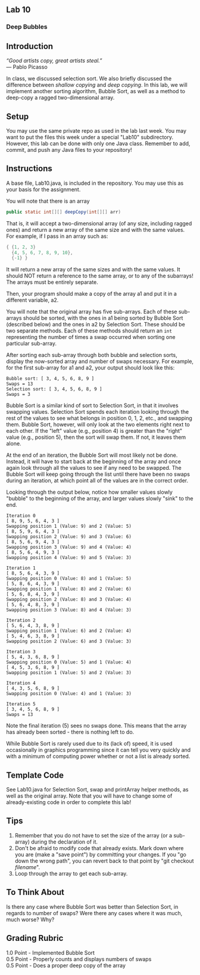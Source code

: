 ## Lab 10

### Deep Bubbles

## Introduction

_“Good artists copy, great artists steal.”_   
   ― Pablo Picasso

In class, we discussed selection sort.  We also briefly discussed the difference between _shallow copying_ and _deep copying_.  In this lab, we will implement another sorting algorithm, Bubble Sort, as well as a method to deep-copy a ragged two-dimensional array.  

## Setup

You may use the same private repo as used in the lab last week.  You may want to put the files this week under a special "Lab10" subdirectory.  However, this lab can be done with only one Java class.  Remember to add, commit, and push any Java files to your repository!

## Instructions

A base file, Lab10.java, is included in the repository.  You may use this as your basis for the assignment.

You will note that there is an array

```java
public static int[][] deepCopy(int[][] arr)
```

That is, it will accept a two-dimensional array (of any size, including ragged ones) and return a new array of the same size and with the same values.  For example, if I pass in an array such as:

```java
{ {1, 2, 3}
  {4, 5, 6, 7, 8, 9, 10},
  {-1} }
```

It will return a new array of the same sizes and with the same values.  It should NOT return a reference to the same array, or to any of the subarrays!  The arrays must be entirely separate.

Then, your program should make a copy of the array a1 and put it in a different variable, a2.

You will note that the original array has five sub-arrays.  Each of these sub-arrays should be sorted, with the ones in a1 being sorted by Bubble Sort (described below) and the ones in a2 by Selection Sort.  These should be two separate methods.  Each of these methods should return an `int` representing the number of times a swap occurred when sorting one particular sub-array.

After sorting each sub-array through both bubble and selection sorts, display the now-sorted array and number of swaps necessary.  For example, for the first sub-array for a1 and a2, your output should look like this:

```
Bubble sort: [ 3, 4, 5, 6, 8, 9 ]
Swaps = 13
Selection sort: [ 3, 4, 5, 6, 8, 9 ]
Swaps = 3
```

Bubble Sort is a similar kind of sort to Selection Sort, in that it involves swapping values.  Selection Sort spends each iteration looking through the rest of the values to see what belongs in position 0, 1, 2, etc., and swapping them.  Bubble Sort, however, will only look at the two elements right next to each other.  If the "left" value (e.g., position 4) is greater than the "right" value (e.g., position 5), then the sort will swap them.  If not, it leaves them alone.

At the end of an iteration, the Bubble Sort will most likely not be done.  Instead, it will have to start back at the beginning of the array and once again look through all the values to see if any need to be swapped.  The Bubble Sort will keep going through the list until there have been no swaps during an iteration, at which point all of the values are in the correct order.

Looking through the output below, notice how smaller values slowly "bubble" to the beginning of the array, and larger values slowly "sink" to the end.

```
Iteration 0
[ 8, 9, 5, 6, 4, 3 ]
Swapping position 1 (Value: 9) and 2 (Value: 5)
[ 8, 5, 9, 6, 4, 3 ]
Swapping position 2 (Value: 9) and 3 (Value: 6)
[ 8, 5, 6, 9, 4, 3 ]
Swapping position 3 (Value: 9) and 4 (Value: 4)
[ 8, 5, 6, 4, 9, 3 ]
Swapping position 4 (Value: 9) and 5 (Value: 3)

Iteration 1
[ 8, 5, 6, 4, 3, 9 ]
Swapping position 0 (Value: 8) and 1 (Value: 5)
[ 5, 8, 6, 4, 3, 9 ]
Swapping position 1 (Value: 8) and 2 (Value: 6)
[ 5, 6, 8, 4, 3, 9 ]
Swapping position 2 (Value: 8) and 3 (Value: 4)
[ 5, 6, 4, 8, 3, 9 ]
Swapping position 3 (Value: 8) and 4 (Value: 3)

Iteration 2
[ 5, 6, 4, 3, 8, 9 ]
Swapping position 1 (Value: 6) and 2 (Value: 4)
[ 5, 4, 6, 3, 8, 9 ]
Swapping position 2 (Value: 6) and 3 (Value: 3)

Iteration 3
[ 5, 4, 3, 6, 8, 9 ]
Swapping position 0 (Value: 5) and 1 (Value: 4)
[ 4, 5, 3, 6, 8, 9 ]
Swapping position 1 (Value: 5) and 2 (Value: 3)

Iteration 4
[ 4, 3, 5, 6, 8, 9 ]
Swapping position 0 (Value: 4) and 1 (Value: 3)

Iteration 5
[ 3, 4, 5, 6, 8, 9 ]
Swaps = 13
```

Note the final iteration (5) sees no swaps done.  This means that the array has already been sorted - there is nothing left to do.

While Bubble Sort is rarely used due to its (lack of) speed, it is used occasionally in graphics programming since it can tell you very quickly and with a minimum of computing power whether or not a list is already sorted.

## Template Code

See Lab10.java for Selection Sort, swap and printArray helper methods, as well as the original array.  Note that you will have to change some of already-existing code in order to complete this lab!

## Tips

1. Remember that you do not have to set the size of the array (or a sub-array) during the declaration of it.
2. Don't be afraid to modify code that already exists.  Mark down where you are (make a "save point") by committing your changes.  If you "go down the wrong path", you can revert back to that point by "git checkout _filename_".
3. Loop through the array to get each sub-array.

## To Think About
Is there any case where Bubble Sort was better than Selection Sort, in regards to number of swaps?  Were there any cases where it was much, much worse?  Why?

## Grading Rubric
   1.0 Point - Implemented Bubble Sort  
   0.5 Point - Properly counts and displays numbers of swaps  
   0.5 Point - Does a proper deep copy of the array  

